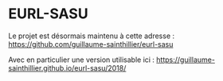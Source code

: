 # EURL-SASU

Le projet est désormais maintenu à cette adresse :  
https://github.com/guillaume-sainthillier/eurl-sasu  

Avec en particulier une version utilisable ici : 
https://guillaume-sainthillier.github.io/eurl-sasu/2018/

